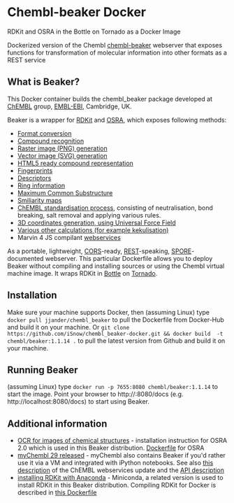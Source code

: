 # Chembl-beaker Docker
RDKit and OSRA in the Bottle on Tornado as a Docker Image

Dockerized version of the Chembl [chembl-beaker](https://github.com/chembl/chembl_beaker) webserver that exposes functions for transformation of molecular information into other formats as a REST service

## What is Beaker?

This Docker container builds the chembl_beaker package developed at [ChEMBL](https://www.ebi.ac.uk/chembl/) group, [EMBL-EBI](https://www.ebi.ac.uk/), Cambridge, UK.

Beaker is a wrapper for [RDKit](http://www.rdkit.org/) and [OSRA](http://cactus.nci.nih.gov/osra/), which exposes following methods:

 * [Format conversion](https://github.com/chembl/chembl_beaker/blob/master/chembl_beaker/beaker/core_apps/conversions/views.py)
 * [Compound recognition](https://github.com/chembl/chembl_beaker/blob/master/chembl_beaker/beaker/core_apps/osra/views.py)
 * [Raster image (PNG) generation](https://github.com/chembl/chembl_beaker/blob/master/chembl_beaker/beaker/core_apps/rasterImages/views.py)
 * [Vector image (SVG) generation](https://github.com/chembl/chembl_beaker/blob/master/chembl_beaker/beaker/core_apps/svgImages/views.py)
 * [HTML5 ready compound representation](https://github.com/chembl/chembl_beaker/blob/master/chembl_beaker/beaker/core_apps/jsonImages/views.py)
 * [Fingerprints](https://github.com/chembl/chembl_beaker/blob/master/chembl_beaker/beaker/core_apps/fingerprints/views.py)
 * [Descriptors](https://github.com/chembl/chembl_beaker/blob/master/chembl_beaker/beaker/core_apps/descriptors/views.py)
 * [Ring information](https://github.com/chembl/chembl_beaker/blob/master/chembl_beaker/beaker/core_apps/ringInfo/views.py)
 * [Maximum Common Substructure](https://github.com/chembl/chembl_beaker/blob/master/chembl_beaker/beaker/core_apps/mcs/views.py)
 * [Smiliarity maps](https://github.com/chembl/chembl_beaker/blob/master/chembl_beaker/beaker/core_apps/similarityMaps/views.py)
 * [ChEMBL standardisation process](https://wwwdev.ebi.ac.uk/chembl/extra/francis/standardiser/), consisting of neutralisation, bond breaking, salt removal and applying various rules.
 * [3D coordinates generation, using Universal Force Field](https://github.com/chembl/chembl_beaker/blob/master/chembl_beaker/beaker/core_apps/D3Coords/views.py)
 * [Various other calculations (for example kekulisation)](https://github.com/chembl/chembl_beaker/blob/master/chembl_beaker/beaker/core_apps/calculations/views.py)
 * Marvin 4 JS compilant [webservices](https://marvin4js.chemaxon.com/marvin4js-latest/docs/dev/webservices.html)

As a portable, lightweight, [CORS](https://en.wikipedia.org/wiki/Cross-origin_resource_sharing)-ready, [REST](https://en.wikipedia.org/wiki/Representational_state_transfer)-speaking, [SPORE](https://github.com/SPORE/specifications)-documented webserver. This particular Dockerfile allows you to deploy Beaker without compiling and installing sources or using the Chembl virtual machine image. It wraps RDKit in [Bottle](http://bottlepy.org/docs/dev/) on [Tornado](http://www.tornadoweb.org/en/stable/).

## Installation
Make sure your machine supports Docker, then (assuming Linux) type `docker pull jjander/chembl_beaker` to pull the Dockerfile from Docker-Hub and build it on your machine. Or `git clone https://github.com/iSnow/chembl_beaker-docker.git && docker build  -t chembl/beaker:1.1.14 .` to pull the latest version from Github and build it on your machine.

## Running Beaker
(assuming Linux) type `docker run -p 7655:8080 chembl/beaker:1.1.14` to start the image. Point your browser to http://<DOCKER-SERVER>:8080/docs (e.g. http://localhost:8080/docs) to start using Beaker.

## Additional information

* [OCR for images of chemical structures](https://metamolecular.com/blog/2013/08/07/reading-chemical-structures-from-images-with-osra-2-0/) - installation instruction for OSRA 2.0 which is used in this Beaker distribution. [Dockerfile](https://hub.docker.com/r/berlinguyinca/osra/~/dockerfile/) for OSRA
* [myChembl 29 released](http://chembl.blogspot.de/2014/10/mychembl-19-released.html) - myChembl also contains Beaker if you'd rather use it via a VM and integrated with iPython notebooks. See also [this description](https://academic.oup.com/nar/article/43/W1/W612/2467881/ChEMBL-web-services-streamlining-access-to-drug) of the ChEMBL webservices update and the [API description](https://www.ebi.ac.uk/chembl/ws)
* [installing RDKit with Anaconda](http://www.rdkit.org/docs/Install.html) - Miniconda, a related version is used to install RDKit in this Beaker distribution. Compiling RDKit for Docker is described in [this Dockerfile](https://hub.docker.com/r/informaticsmatters/rdkit/~/dockerfile/)

